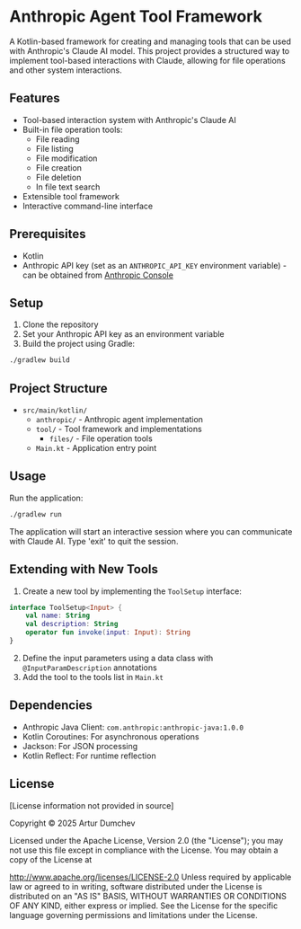 # Anthropic Agent Tool Framework

A Kotlin-based framework for creating and managing tools that can be used with Anthropic's Claude AI model. This project provides a structured way to implement tool-based interactions with Claude, allowing for file operations and other system interactions.

## Features

- Tool-based interaction system with Anthropic's Claude AI
- Built-in file operation tools:
    - File reading
    - File listing
    - File modification
    - File creation
    - File deletion
    - In file text search 
- Extensible tool framework
- Interactive command-line interface

## Prerequisites

- Kotlin
- Anthropic API key (set as an `ANTHROPIC_API_KEY` environment variable) - can be obtained from [Anthropic Console](https://console.anthropic.com/account/keys)

## Setup

1. Clone the repository
2. Set your Anthropic API key as an environment variable
3. Build the project using Gradle:
```bash
./gradlew build
```

## Project Structure

- `src/main/kotlin/`
    - `anthropic/` - Anthropic agent implementation
    - `tool/` - Tool framework and implementations
        - `files/` - File operation tools
    - `Main.kt` - Application entry point

## Usage

Run the application:

```bash
./gradlew run
```

The application will start an interactive session where you can communicate with Claude AI. Type 'exit' to quit the session.

## Extending with New Tools

1. Create a new tool by implementing the `ToolSetup` interface:

```kotlin
interface ToolSetup<Input> {
    val name: String
    val description: String
    operator fun invoke(input: Input): String
}
```

2. Define the input parameters using a data class with `@InputParamDescription` annotations
3. Add the tool to the tools list in `Main.kt`

## Dependencies

- Anthropic Java Client: `com.anthropic:anthropic-java:1.0.0`
- Kotlin Coroutines: For asynchronous operations
- Jackson: For JSON processing
- Kotlin Reflect: For runtime reflection

## License

[License information not provided in source]

Copyright © 2025 Artur Dumchev

Licensed under the Apache License, Version 2.0 (the "License"); you may not use this file except in compliance with the License. You may obtain a copy of the License at

http://www.apache.org/licenses/LICENSE-2.0
Unless required by applicable law or agreed to in writing, software distributed under the License is distributed on an "AS IS" BASIS, WITHOUT WARRANTIES OR CONDITIONS OF ANY KIND, either express or implied. See the License for the specific language governing permissions and limitations under the License.